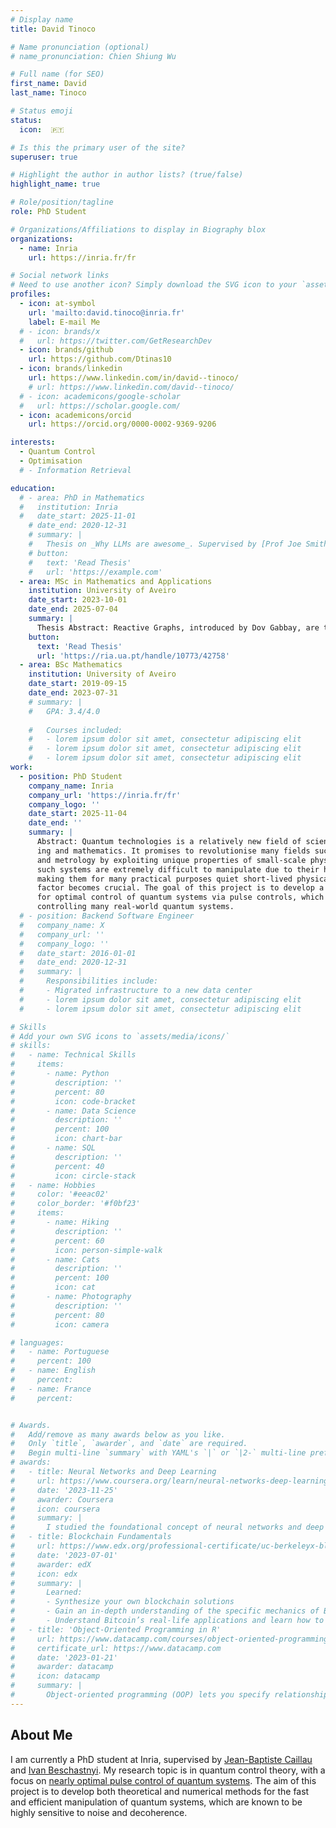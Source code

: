 ```yaml
---
# Display name
title: David Tinoco

# Name pronunciation (optional)
# name_pronunciation: Chien Shiung Wu

# Full name (for SEO)
first_name: David
last_name: Tinoco

# Status emoji
status:
  icon:  🇵🇹

# Is this the primary user of the site?
superuser: true

# Highlight the author in author lists? (true/false)
highlight_name: true

# Role/position/tagline
role: PhD Student

# Organizations/Affiliations to display in Biography blox
organizations:
  - name: Inria
    url: https://inria.fr/fr

# Social network links
# Need to use another icon? Simply download the SVG icon to your `assets/media/icons/` folder.
profiles:
  - icon: at-symbol
    url: 'mailto:david.tinoco@inria.fr'
    label: E-mail Me
  # - icon: brands/x
  #   url: https://twitter.com/GetResearchDev
  - icon: brands/github
    url: https://github.com/Dtinas10
  - icon: brands/linkedin
    url: https://www.linkedin.com/in/david--tinoco/
    # url: https://www.linkedin.com/david--tinoco/
  # - icon: academicons/google-scholar
  #   url: https://scholar.google.com/
  - icon: academicons/orcid
    url: https://orcid.org/0000-0002-9369-9206

interests:
  - Quantum Control
  - Optimisation
  # - Information Retrieval

education:
  # - area: PhD in Mathematics
  #   institution: Inria
  #   date_start: 2025-11-01
    # date_end: 2020-12-31
    # summary: |
    #   Thesis on _Why LLMs are awesome_. Supervised by [Prof Joe Smith](https://example.com). Presented papers at 5 IEEE conferences with the contributions being published in 2 Springer journals.
    # button:
    #   text: 'Read Thesis'
    #   url: 'https://example.com'
  - area: MSc in Mathematics and Applications
    institution: University of Aveiro
    date_start: 2023-10-01
    date_end: 2025-07-04 
    summary: |
      Thesis Abstract: Reactive Graphs, introduced by Dov Gabbay, are transition structures that evolve along its execution. These structures are suitable to compactly represent complex reactive and reconfigurable behaviors. Variations of this type of reconfigurable structures have been explored within the scientific community. However, their impact in the context of specific domain applications remains underexplored. A potential barrier to their widespread adoption among communities less familiar with the formal specification of systems and logics could be the absence of computational support for analyzing such models. This dissertation aims to overcome these gaps by studying the generalization of the Labelled Transition System (LTS) to a dynamic structure called the Labelled Reactive Graph (LRG), building on the theory already developed in the literature for LTS. A new product is introduced, the intrusive product, which allows for the addition of intrusive edges between models to enable their mutual reconfiguration. Additionally, a Hennessy-Milner Logic is presented to specify and verify properties of these models. The dissertation introduces with the implementation of Marge, a web-based tool designed to visualize and animate reactive graphs, perform products, and verify the existence of some properties.'
    button:
      text: 'Read Thesis'
      url: 'https://ria.ua.pt/handle/10773/42758'
  - area: BSc Mathematics 
    institution: University of Aveiro
    date_start: 2019-09-15
    date_end: 2023-07-31
    # summary: |
    #   GPA: 3.4/4.0
      
    #   Courses included:
    #   - lorem ipsum dolor sit amet, consectetur adipiscing elit
    #   - lorem ipsum dolor sit amet, consectetur adipiscing elit
    #   - lorem ipsum dolor sit amet, consectetur adipiscing elit
work:
  - position: PhD Student 
    company_name: Inria
    company_url: 'https://inria.fr/fr'
    company_logo: ''
    date_start: 2025-11-04
    date_end: ''
    summary: |
      Abstract: Quantum technologies is a relatively new field of science in the intersection of physics, engineer-
      ing and mathematics. It promises to revolutionise many fields such as computation, communication
      and metrology by exploiting unique properties of small-scale physical systems. It is known that
      such systems are extremely difficult to manipulate due to their high sensitivity to external noises,
      making them for many practical purposes quiet short-lived physical objects. For this reason time
      factor becomes crucial. The goal of this project is to develop a general theory and algorithms
      for optimal control of quantum systems via pulse controls, which is currently the fastest way of
      controlling many real-world quantum systems.
  # - position: Backend Software Engineer
  #   company_name: X
  #   company_url: ''
  #   company_logo: ''
  #   date_start: 2016-01-01
  #   date_end: 2020-12-31
  #   summary: |
  #     Responsibilities include:
  #     - Migrated infrastructure to a new data center
  #     - lorem ipsum dolor sit amet, consectetur adipiscing elit
  #     - lorem ipsum dolor sit amet, consectetur adipiscing elit

# Skills
# Add your own SVG icons to `assets/media/icons/`
# skills:
#   - name: Technical Skills
#     items:
#       - name: Python
#         description: ''
#         percent: 80
#         icon: code-bracket
#       - name: Data Science
#         description: ''
#         percent: 100
#         icon: chart-bar
#       - name: SQL
#         description: ''
#         percent: 40
#         icon: circle-stack
#   - name: Hobbies
#     color: '#eeac02'
#     color_border: '#f0bf23'
#     items:
#       - name: Hiking
#         description: ''
#         percent: 60
#         icon: person-simple-walk
#       - name: Cats
#         description: ''
#         percent: 100
#         icon: cat
#       - name: Photography
#         description: ''
#         percent: 80
#         icon: camera

# languages:
#   - name: Portuguese
#     percent: 100
#   - name: English
#     percent: 
#   - name: France
#     percent: 


# Awards.
#   Add/remove as many awards below as you like.
#   Only `title`, `awarder`, and `date` are required.
#   Begin multi-line `summary` with YAML's `|` or `|2-` multi-line prefix and indent 2 spaces below.
# awards:
#   - title: Neural Networks and Deep Learning
#     url: https://www.coursera.org/learn/neural-networks-deep-learning
#     date: '2023-11-25'
#     awarder: Coursera
#     icon: coursera
#     summary: |
#       I studied the foundational concept of neural networks and deep learning. By the end, I was familiar with the significant technological trends driving the rise of deep learning; build, train, and apply fully connected deep neural networks; implement efficient (vectorized) neural networks; identify key parameters in a neural network’s architecture; and apply deep learning to your own applications.
#   - title: Blockchain Fundamentals
#     url: https://www.edx.org/professional-certificate/uc-berkeleyx-blockchain-fundamentals
#     date: '2023-07-01'
#     awarder: edX
#     icon: edx
#     summary: |
#       Learned:
#       - Synthesize your own blockchain solutions
#       - Gain an in-depth understanding of the specific mechanics of Bitcoin
#       - Understand Bitcoin’s real-life applications and learn how to attack and destroy Bitcoin, Ethereum, smart contracts and Dapps, and alternatives to Bitcoin’s Proof-of-Work consensus algorithm
#   - title: 'Object-Oriented Programming in R'
#     url: https://www.datacamp.com/courses/object-oriented-programming-with-s3-and-r6-in-r
#     certificate_url: https://www.datacamp.com
#     date: '2023-01-21'
#     awarder: datacamp
#     icon: datacamp
#     summary: |
#       Object-oriented programming (OOP) lets you specify relationships between functions and the objects that they can act on, helping you manage complexity in your code. This is an intermediate level course, providing an introduction to OOP, using the S3 and R6 systems. S3 is a great day-to-day R programming tool that simplifies some of the functions that you write. R6 is especially useful for industry-specific analyses, working with web APIs, and building GUIs.
---
```


## About Me

I am currently a PhD student at Inria, supervised by [Jean-Baptiste Caillau](https://caillau.perso.math.cnrs.fr/) and [Ivan Beschastnyi](https://sites.google.com/view/ivan-bes). My research topic is in quantum control theory, with a focus on [nearly optimal pulse control of quantum systems](/static/uploads/Quantum_project.pdf). The aim of this project is to develop both theoretical and numerical methods for the fast and efficient manipulation of quantum systems, which are known to be highly sensitive to noise and decoherence. 

<!-- Chien Shiung Wu is a professor of artificial intelligence at the Stanford AI Lab. Her research interests include distributed robotics, mobile computing and programmable matter. She leads the Robotic Neurobiology group, which develops self-reconfiguring robots, systems of self-organizing robots, and mobile sensor networks. -->
